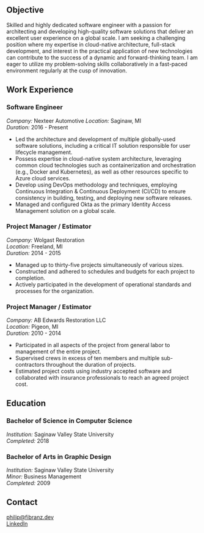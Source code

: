 ## Objective

Skilled and highly dedicated software engineer with a passion for architecting and developing high-quality software solutions that deliver an excellent user experience on a global scale. I am seeking a challenging position where my expertise in cloud-native architecture, full-stack development, and interest in the practical application of new technologies can contribute to the success of a dynamic and forward-thinking team. I am eager to utilize my problem-solving skills collaboratively in a fast-paced environment regularly at the cusp of innovation.

## Work Experience

### Software Engineer

*Company:* Nexteer Automotive
*Location:* Saginaw, MI  
*Duration:* 2016 - Present

- Led the architecture and development of multiple globally-used software solutions, including a critical IT solution responsible for user lifecycle management.
- Possess expertise in cloud-native system architecture, leveraging common cloud technologies such as containerization and orchestration (e.g., Docker and Kubernetes), as well as other resources specific to Azure cloud services.
- Develop using DevOps methodology and techniques, employing Continuous Integration & Continuous Deployment (CI/CD) to ensure consistency in building, testing, and deploying new software releases.
- Managed and configured Okta as the primary Identity Access Management solution on a global scale.

### Project Manager / Estimator

*Company:* Wolgast Restoration  
*Location:* Freeland, MI  
*Duration:* 2014 - 2015  

- Managed up to thirty-five projects simultaneously of various sizes.
- Constructed and adhered to schedules and budgets for each project to completion.
- Actively participated in the development of operational standards and processes for the organization. 

### Project Manager / Estimator

*Company:* AB Edwards Restoration LLC  
*Location:* Pigeon, MI  
*Duration:* 2010 - 2014  

- Participated in all aspects of the project from general labor to management of the entire project.
- Supervised crews in excess of ten members and multiple sub-contractors throughout the duration of projects.
- Estimated project costs using industry accepted software and collaborated with insurance professionals to reach an agreed project cost.


## Education

### Bachelor of Science in Computer Science

*Institution:* Saginaw Valley State University  
*Completed:* 2018  

### Bachelor of Arts in Graphic Design

*Institution:* Saginaw Valley State University  
*Minor:* Business Management  
*Completed:* 2009  

## Contact

[philip@fibranz.dev](mailto:philip@fibranz.dev)  
[LinkedIn](https://linkedin.com/in/pfibranz)  
